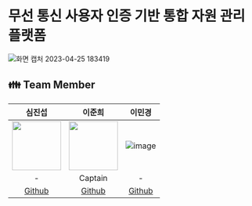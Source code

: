# 무선 통신 사용자 인증 기반 통합 자원 관리 플랫폼
![화면 캡처 2023-04-25 183419](https://user-images.githubusercontent.com/71700079/234256076-b1d16f60-fe76-4ea5-b996-967f9a7b02b8.png)  

## :family: Team Member
<div align="center">

|심진섭|이준희|이민경|
|:-:|:-:|:-:|
|<img src="https://avatars.githubusercontent.com/u/71700079?s=400&u=9e9338f1a22b811003f826b00c9b797a01aea381&v=4" width="100" height="100">|<img src="https://avatars.githubusercontent.com/u/80378041?v=4" width="100" height="100">|![image](https://user-images.githubusercontent.com/71700079/234256879-c1eb306b-fd42-4fc8-9b09-1a14cfcfea8c.png)|
|-|Captain|-|
|[Github](https://github.com/Jinseop-Sim)|[Github](https://github.com/Jun2-Lee)|[Github](https://github.com/leeminkyeong)|

</div>
